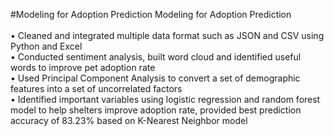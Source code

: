 #Modeling for Adoption Prediction
 Modeling for Adoption Prediction
 <br />
  <br />
•	Cleaned and integrated multiple data format such as JSON and CSV using Python and Excel
  <br />
•	Conducted sentiment analysis, built word cloud and identified useful words to improve pet adoption rate
 <br />
•	Used Principal Component Analysis to convert a set of demographic features into a set of uncorrelated factors
  <br />
•	Identified important variables using logistic regression and random forest model to help shelters improve adoption rate, provided best prediction accuracy of 83.23% based on K-Nearest Neighbor model
  <br />
